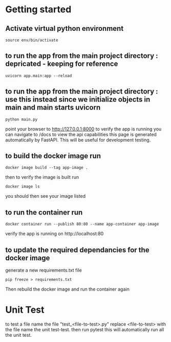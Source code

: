 # Getting started
## Activate virtual python environment 

    source env/bin/activate

## to run the app from the main project directory : depricated - keeping for reference
    uvicorn app.main:app --reload
## to run the app from the main project directory : use this instead since we initialize objects in main and main starts uvicorn
    python main.py

point your browser to http://127.0.0.1:8000 to verify the app is running
you can navigate to /docs to view the api capabilities this page is generated automatically by FastAPI. This will be useful for development testing.

## to build the docker image run
    docker image build --tag app-image .

then to verify the image is built run

    docker image ls
you should then see your image listed

## to run the container run
    docker container run --publish 80:80 --name app-container app-image

verify the app is running on http://localhost:80
## to update the required dependancies for the docker image
generate a new requirements.txt file 

    pip freeze > requirements.txt
Then rebuild the docker image and run the container again

# Unit Test
to test a file name the file "test_\<file-to-test>.py" replace \<file-to-test> with the file name the unit test-test. 
then run
    pytest
this will automatically run all the unit test.